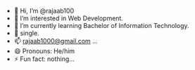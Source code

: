 - 👋 Hi, I’m @rajaab100
- 👀 I’m interested in Web Development.
- 🌱 I’m currently learning Bachelor of Information Technology.
- 💞️ single.
- 📫 rajaab1000@gmail.com ...
- 😄 Pronouns: He/him
- ⚡ Fun fact: nothing...

<!---
rajaab100/rajaab100 is a ✨ special ✨ repository because its `README.md` (this file) appears on your GitHub profile.
You can click the Preview link to take a look at your changes.
--->
